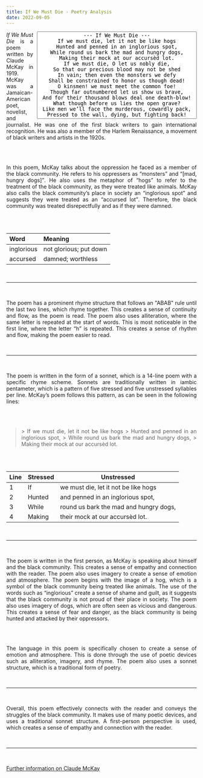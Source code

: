 ```yaml
---
title: If We Must Die - Poetry Analysis
date: 2022-09-05
---
```


<div align="right" style="float:right;padding-left:10px;">

<textarea style="resize:none;text-align:center;" rows="15" cols="50" readonly>
--- If We Must Die ---
If we must die, let it not be like hogs
Hunted and penned in an inglorious spot,
While round us bark the mad and hungry dogs,
Making their mock at our accursèd lot.
If we must die, O let us nobly die,
So that our precious blood may not be shed
In vain; then even the monsters we defy
Shall be constrained to honor us though dead!
O kinsmen! we must meet the common foe!
Though far outnumbered let us show us brave,
And for their thousand blows deal one death-blow!
What though before us lies the open grave?
Like men we’ll face the murderous, cowardly pack,
Pressed to the wall, dying, but fighting back!</textarea>

</div>

<div style="text-align:justify;text-justify:inter-word;">

<cite>If We Must Die</cite> is a poem written by Claude McKay in 1919. McKay was a Jamaican-American poet, novelist, and journalist. He was one of the first black writers to gain international recognition. He was also a member of the Harlem Renaissance, a movement of black writers and artists in the 1920s.

<br><br>

In this poem, McKay talks about the oppression he faced as a member of the black community. He refers to his oppressers as <q>monsters</q> and <q>[mad, hungry dogs]</q>. He also uses the metaphor of <q>hogs</q> to refer to the treatment of the black community, as they were treated like animals. McKay also calls the black community’s place in society an <q>inglorious spot</q> and suggests they were treated as an <q>accursed lot</q>. Therefore, the black community was treated disrepectfully and as if they were damned.

<br><br>

<table style="text-align:left">
	<thead>
		<tr>
			<th><strong>Word</strong></th>
			<th><strong>Meaning</strong></th>
		</tr>
	</thead>
	<tbody>
		<tr>
			<td>inglorious</td>
			<td>not glorious; put down</td>
		</tr>
		<tr>
			<td>accursed</td>
			<td>damned; worthless</td>
		</tr>
	</tbody>
</table>

<br><hr><br>

The poem has a prominent rhyme structure that follows an "ABAB" rule until the last two lines, which rhyme together. This creates a sense of continuity and flow, as the poem is read. The poem also uses alliteration, where the same letter is repeated at the start of words. This is most noticeable in the first line, where the letter <q>h</q> is repeated. This creates a sense of rhythm and flow, making the poem easier to read.

<br><hr><br>

The poem is written in the form of a sonnet, which is a 14-line poem with a specific rhyme scheme. Sonnets are traditionally written in iambic pentameter, which is a pattern of five stressed and five unstressed syllables per line. McKay’s poem follows this pattern, as can be seen in the following lines:

<br><br>

<blockquote>
> If we must die, let it not be like hogs
> Hunted and penned in an inglorious spot,
> While round us bark the mad and hungry dogs,
> Making their mock at our accursèd lot.
</blockquote>

<br><br>

<table>
	<thead>
		<tr>
			<th><strong>Line</strong></th>
			<th><strong>Stressed</strong></th>
			<th><strong>Unstressed</strong></th>
		</tr>
	</thead>
	<tbody>
		<tr>
			<td>1</td>
			<td>If</td>
			<td>we must die, let it not be like hogs</td>
		</tr>
			<tr>
			<td>2</td>
			<td>Hunted</td>
			<td>and penned in an inglorious spot,</td>
		</tr>
			<tr>
			<td>3</td>
			<td>While</td>
			<td>round us bark the mad and hungry dogs,</td>
		</tr>
		<tr>
			<td>4</td>
			<td>Making</td>
			<td>their mock at our accursèd lot.</td>
		</tr>
	</tbody>
</table>

<br><hr><br>

The poem is written in the first person, as McKay is speaking about himself and the black community. This creates a sense of empathy and connection with the reader. The poem also uses imagery to create a sense of emotion and atmosphere. The poem begins with the image of a hog, which is a symbol of the black community being treated like animals. The use of the words such as <q>inglorious</q> create a sense of shame and guilt, as it suggests that the black community is not proud of their place in society. The poem also uses imagery of dogs, which are often seen as vicious and dangerous. This creates a sense of fear and danger, as the black community is being hunted and attacked by their oppressors.

<br><br>

The language in this poem is specifically chosen to create a sense of emotion and atmosphere. This is done through the use of poetic devices such as alliteration, imagery, and rhyme. The poem also uses a sonnet structure, which is a traditional form of poetry.

<br><hr><br>

Overall, this poem effectively connects with the reader and conveys the struggles of the black community. It makes use of many poetic devices, and uses a traditional sonnet structure. A first-person perspective is used, which creates a sense of empathy and connection with the reader.

<br><hr><br>

<a href="https://en.wikipedia.org/wiki/Claude_McKay" rel="noopener noreferrer">Further information on Claude McKay</a>

</div>
